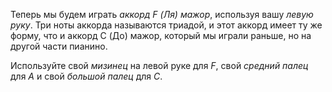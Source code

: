 Теперь мы будем играть *аккорд F (Ля) мажор*, используя вашу *левую руку*.
Три ноты аккорда называются триадой, и этот аккорд имеет ту же форму, что
и аккорд C (До) мажор, который мы играли раньше, но на другой части пианино.

Используйте свой *мизинец* на левой руке для *F*, свой *средний палец* для *A*
и свой *большой палец* для *C*.
